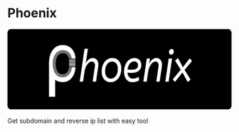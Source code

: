 # Phoenix

<center>
  <a>
    <img src="banner.png" width="600" height="180">
  </a>
</center>

Get subdomain and reverse ip list with easy tool

